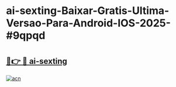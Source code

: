# ai-sexting-Baixar-Gratis-Ultima-Versao-Para-Android-IOS-2025-#9qpqd

# <h2><a href="https://ainizakaria.my?title=ai-sexting&ref=22M">🔗👉 🔴 ai-sexting</a></h2>

[![acn](https://github.com/user-attachments/assets/0f9c940e-d8b0-45ae-aac7-cd30a18b3e1c)](https://ainizakaria.my?title=ai-sexting&ref=22M)

